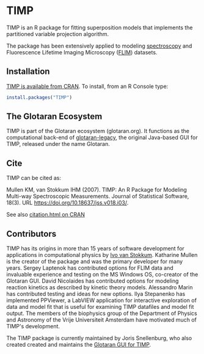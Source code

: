 # TIMP

TIMP is an R package for fitting superposition models that implements the partitioned variable projection algorithm.

The package has been extensively applied to modeling [spectroscopy](https://doi.org/10.18637/jss.v018.i03/) and Fluorescence Lifetime Imaging Microscopy ([FLIM](https://doi.org/10.18637/jss.v018.i08)) datasets.

## Installation

[TIMP is available from CRAN](https://cran.r-project.org/package=TIMP). To install, from an R Console type:

```R
install.packages("TIMP")
```

## The Glotaran Ecosystem

TIMP is part of the Glotaran ecosystem (glotaran.org). It functions as the computational back-end of [glotaran-legacy](https://github.com/glotaran/glotaran-legacy), the original Java-based GUI for TIMP, released under the name Glotaran.

## Cite

TIMP can be cited as:

Mullen KM, van Stokkum IHM (2007). TIMP: An R Package for Modeling Multi-way Spectroscopic Measurements. Journal of Statistical Software, 18(3). URL https://doi.org/10.18637/jss.v018.i03/.

See also [citation.html on CRAN](https://cran.r-project.org/web/packages/TIMP/citation.html)

## Contributors

TIMP has its origins in more than 15 years of software development for applications in computational physics by [Ivo van Stokkum](@ism200).
Katharine Mullen is the creator of the package and was the primary developer for many years.
Sergey Laptenok has contributed options for FLIM data and invaluable experience and testing on the MS Windows OS, co-creator of the Glotaran GUI.
David Nicolaides has contributed options for modeling reaction kinetics as described by kinetic theory models.
Alessandro Marin has contributed testing and ideas for new options.
Ilya Stepanenko has implemented PPViewer, a LabVIEW application for interactive exploration of data and model fit that is useful for examining TIMP datafiles and model fit output.
The members of the biophysics group of the Department of Physics and Astronomy of the Vrije Universiteit Amsterdam have motivated much of TIMP's development.

The TIMP package is currently maintained by Joris Snellenburg, who also created created and maintains the [Glotaran GUI for TIMP]((https://github.com/glotaran/glotaran-legacy)).
